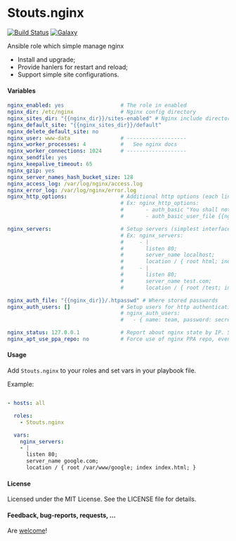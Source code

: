 Stouts.nginx
============

[![Build Status](http://img.shields.io/travis/Stouts/Stouts.nginx.svg?style=flat-square)](https://travis-ci.org/Stouts/Stouts.nginx)
[![Galaxy](http://img.shields.io/badge/galaxy-Stouts.nginx-blue.svg?style=flat-square)](https://galaxy.ansible.com/list#/roles/854)

Ansible role which simple manage nginx

* Install and upgrade;
* Provide hanlers for restart and reload;
* Support simple site configurations.

#### Variables

```yaml
nginx_enabled: yes                  # The role in enabled
nginx_dir: /etc/nginx               # Nginx config directory
nginx_sites_dir: "{{nginx_dir}}/sites-enabled" # Nginx include directory
nginx_default_site: "{{nginx_sites_dir}}/default"
nginx_delete_default_site: no
nginx_user: www-data                # -------------------
nginx_worker_processes: 4           #   See nginx docs
nginx_worker_connections: 1024      # -------------------
nginx_sendfile: yes
nginx_keepalive_timeout: 65
nginx_gzip: yes
nginx_server_names_hash_bucket_size: 128
nginx_access_log: /var/log/nginx/access.log
nginx_error_log: /var/log/nginx/error.log
nginx_http_options:                 # Additional http options (each line will be added as is)
                                    # Ex: nginx_http_options:
                                    #       - auth_basic "You shall not pass!";
                                    #       - auth_basic_user_file {{nginx_auth_file}};

nginx_servers:                      # Setup servers (simplest interface, use cfg files for large configurations)
                                    # Ex: nginx_servers:
                                    #     - |
                                    #       listen 80;
                                    #       server_name localhost;
                                    #       location / { root html; index index.html; }
                                    #     - |
                                    #       listen 80;
                                    #       server_name test.com;
                                    #       location / { root /test; index index.html; }

nginx_auth_file: "{{nginx_dir}}/.htpasswd" # Where stored passwords
nginx_auth_users: []                # Setup users for http authentication
                                    # nginx_auth_users:
                                    #   - { name: team, password: secret }

nginx_status: 127.0.0.1             # Report about nginx state by IP. Set empty for disable.
nginx_apt_use_ppa_repo: no          # Force use of nginx PPA repo, even if Ansible detects a non-compatible distro
```

#### Usage

Add `Stouts.nginx` to your roles and set vars in your playbook file.

Example:

```yaml

- hosts: all

  roles:
    - Stouts.nginx

  vars:
    nginx_servers:
    - |
      listen 80;
      server_name google.com;
      location / { root /var/www/google; index index.html; }
```

#### License

Licensed under the MIT License. See the LICENSE file for details.

#### Feedback, bug-reports, requests, ...

Are [welcome](https://github.com/Stouts/Stouts.nginx/issues)!
